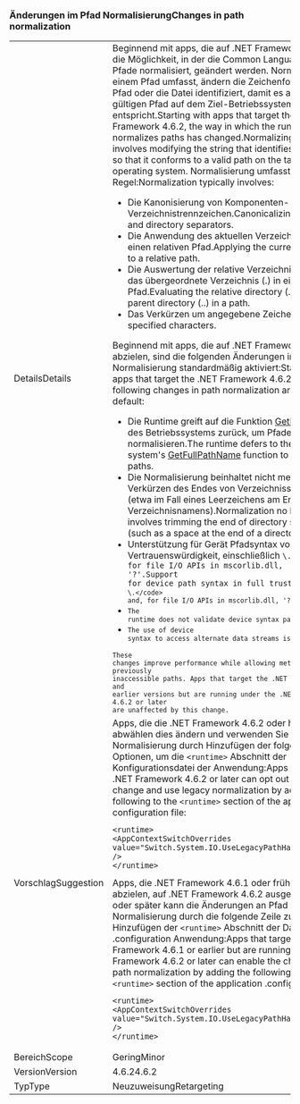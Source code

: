 ### <a name="changes-in-path-normalization"></a><span data-ttu-id="91941-101">Änderungen im Pfad Normalisierung</span><span class="sxs-lookup"><span data-stu-id="91941-101">Changes in path normalization</span></span>

|   |   |
|---|---|
|<span data-ttu-id="91941-102">Details</span><span class="sxs-lookup"><span data-stu-id="91941-102">Details</span></span>|<span data-ttu-id="91941-103">Beginnend mit apps, die auf .NET Framework 4.6.2, hat die Möglichkeit, in der die Common Language Runtime Pfade normalisiert, geändert werden. Normalisieren von einem Pfad umfasst, ändern die Zeichenfolge, die einen Pfad oder die Datei identifiziert, damit es auf einen gültigen Pfad auf dem Ziel-Betriebssystem entspricht.</span><span class="sxs-lookup"><span data-stu-id="91941-103">Starting with apps that target the .NET Framework 4.6.2, the way in which the runtime normalizes paths has changed.Normalizing a path involves modifying the string that identifies a path or file so that it conforms to a valid path on the target operating system.</span></span> <span data-ttu-id="91941-104">Normalisierung umfasst ist in der Regel:</span><span class="sxs-lookup"><span data-stu-id="91941-104">Normalization typically involves:</span></span><ul><li><span data-ttu-id="91941-105">Die Kanonisierung von Komponenten- und Verzeichnistrennzeichen.</span><span class="sxs-lookup"><span data-stu-id="91941-105">Canonicalizing component and directory separators.</span></span></li><li><span data-ttu-id="91941-106">Die Anwendung des aktuellen Verzeichnisses auf einen relativen Pfad.</span><span class="sxs-lookup"><span data-stu-id="91941-106">Applying the current directory to a relative path.</span></span></li><li><span data-ttu-id="91941-107">Die Auswertung der relative Verzeichnisse (.) oder das übergeordnete Verzeichnis (.) in einem Pfad.</span><span class="sxs-lookup"><span data-stu-id="91941-107">Evaluating the relative directory (.) or the parent directory (..) in a path.</span></span></li><li><span data-ttu-id="91941-108">Das Verkürzen um angegebene Zeichen.</span><span class="sxs-lookup"><span data-stu-id="91941-108">Trimming specified characters.</span></span></li></ul><span data-ttu-id="91941-109">Beginnend mit apps, die auf .NET Framework 4.6.2 abzielen, sind die folgenden Änderungen im Pfad Normalisierung standardmäßig aktiviert:</span><span class="sxs-lookup"><span data-stu-id="91941-109">Starting with apps that target the .NET Framework 4.6.2, the following changes in path normalization are enabled by default:</span></span><ul><li><span data-ttu-id="91941-110">Die Runtime greift auf die Funktion [GetFullPathName](https://msdn.microsoft.com/library/windows/desktop/aa364963(v=vs.85).aspx) des Betriebssystems zurück, um Pfade zu normalisieren.</span><span class="sxs-lookup"><span data-stu-id="91941-110">The runtime defers to the operating system's [GetFullPathName](https://msdn.microsoft.com/library/windows/desktop/aa364963(v=vs.85).aspx) function to normalize paths.</span></span></li><li><span data-ttu-id="91941-111">Die Normalisierung beinhaltet nicht mehr das Verkürzen des Endes von Verzeichnissegmenten (etwa im Fall eines Leerzeichens am Ende eines Verzeichnisnamens).</span><span class="sxs-lookup"><span data-stu-id="91941-111">Normalization no longer involves trimming the end of directory segments (such as a space at the end of a directory name).</span></span></li><li><span data-ttu-id="91941-112">Unterstützung für Gerät Pfadsyntax voller Vertrauenswürdigkeit, einschließlich <code>\\.\</code> and, for file I/O APIs in mscorlib.dll, '\?'.</span><span class="sxs-lookup"><span data-stu-id="91941-112">Support for device path syntax in full trust, including <code>\\.\</code> and, for file I/O APIs in mscorlib.dll, '\?'.</span></span></li><li>The runtime does not validate device syntax paths.</li><li>The use of device syntax to access alternate data streams is supported.</li></ul>These changes improve performance while allowing methods to access previously inaccessible paths. Apps that target the .NET Framework 4.6.1 and earlier versions but are running under the .NET Framework 4.6.2 or later are unaffected by this change.|
|<span data-ttu-id="91941-113">Vorschlag</span><span class="sxs-lookup"><span data-stu-id="91941-113">Suggestion</span></span>|<span data-ttu-id="91941-114">Apps, die die .NET Framework 4.6.2 oder höher können abwählen dies ändern und verwenden Sie ältere Normalisierung durch Hinzufügen der folgenden Optionen, um die <code>&lt;runtime&gt;</code> Abschnitt der Konfigurationsdatei der Anwendung:</span><span class="sxs-lookup"><span data-stu-id="91941-114">Apps that target the .NET Framework 4.6.2 or later can opt out of this change and use legacy normalization by adding the following to the <code>&lt;runtime&gt;</code> section of the application configuration file:</span></span><pre><code class="language-xml">&lt;runtime&gt;&#13;&#10;&lt;AppContextSwitchOverrides value=&quot;Switch.System.IO.UseLegacyPathHandling=true&quot; /&gt;&#13;&#10;&lt;/runtime&gt;&#13;&#10;</code></pre><span data-ttu-id="91941-115">Apps, die .NET Framework 4.6.1 oder früheren jedoch abzielen, auf .NET Framework 4.6.2 ausgeführt werden oder später kann die Änderungen an Pfad Normalisierung durch die folgende Zeile zum Hinzufügen der <code>&lt;runtime&gt;</code> Abschnitt der Datei .configuration Anwendung:</span><span class="sxs-lookup"><span data-stu-id="91941-115">Apps that target the .NET Framework 4.6.1 or earlier but are running on the .NET Framework 4.6.2 or later can enable the changes to path normalization by adding the following line to the <code>&lt;runtime&gt;</code> section of the application .configuration file:</span></span><pre><code class="language-xml">&lt;runtime&gt;&#13;&#10;&lt;AppContextSwitchOverrides value=&quot;Switch.System.IO.UseLegacyPathHandling=false&quot; /&gt;&#13;&#10;&lt;/runtime&gt;&#13;&#10;</code></pre>|
|<span data-ttu-id="91941-116">Bereich</span><span class="sxs-lookup"><span data-stu-id="91941-116">Scope</span></span>|<span data-ttu-id="91941-117">Gering</span><span class="sxs-lookup"><span data-stu-id="91941-117">Minor</span></span>|
|<span data-ttu-id="91941-118">Version</span><span class="sxs-lookup"><span data-stu-id="91941-118">Version</span></span>|<span data-ttu-id="91941-119">4.6.2</span><span class="sxs-lookup"><span data-stu-id="91941-119">4.6.2</span></span>|
|<span data-ttu-id="91941-120">Typ</span><span class="sxs-lookup"><span data-stu-id="91941-120">Type</span></span>|<span data-ttu-id="91941-121">Neuzuweisung</span><span class="sxs-lookup"><span data-stu-id="91941-121">Retargeting</span></span>|

